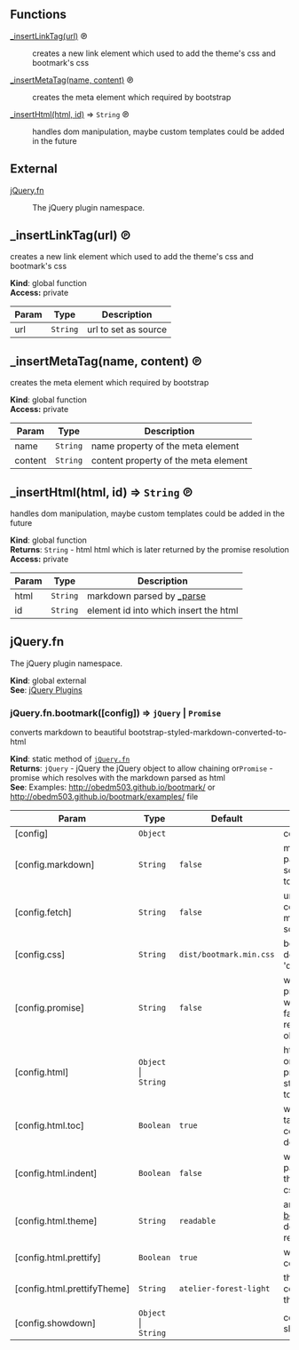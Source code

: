 ## Functions

<dl>
<dt><a href="#_insertLinkTag">_insertLinkTag(url)</a> ℗</dt>
<dd><p>creates a new link element which used to add the theme&#39;s css and bootmark&#39;s css</p>
</dd>
<dt><a href="#_insertMetaTag">_insertMetaTag(name, content)</a> ℗</dt>
<dd><p>creates the meta element which required by bootstrap</p>
</dd>
<dt><a href="#_insertHtml">_insertHtml(html, id)</a> ⇒ <code>String</code> ℗</dt>
<dd><p>handles dom manipulation, maybe custom templates could be added in the future</p>
</dd>
</dl>

## External

<dl>
<dt><a href="#external_jQuery.fn">jQuery.fn</a></dt>
<dd><p>The jQuery plugin namespace.</p>
</dd>
</dl>

<a name="_insertLinkTag"></a>

## _insertLinkTag(url) ℗
creates a new link element which used to add the theme's css and bootmark's css

**Kind**: global function  
**Access:** private  

| Param | Type | Description |
| --- | --- | --- |
| url | <code>String</code> | url to set as source |

<a name="_insertMetaTag"></a>

## _insertMetaTag(name, content) ℗
creates the meta element which required by bootstrap

**Kind**: global function  
**Access:** private  

| Param | Type | Description |
| --- | --- | --- |
| name | <code>String</code> | name property of the meta element |
| content | <code>String</code> | content property of the meta element |

<a name="_insertHtml"></a>

## _insertHtml(html, id) ⇒ <code>String</code> ℗
handles dom manipulation, maybe custom templates could be added in the future

**Kind**: global function  
**Returns**: <code>String</code> - html html which is later returned by the promise resolution  
**Access:** private  

| Param | Type | Description |
| --- | --- | --- |
| html | <code>String</code> | markdown parsed by [_parse](#bootmark._parse) |
| id | <code>String</code> | element id into which insert the html |

<a name="external_jQuery.fn"></a>

## jQuery.fn
The jQuery plugin namespace.

**Kind**: global external  
**See**: [jQuery Plugins](http://learn.jquery.com/plugins/)  
<a name="external_jQuery.fn.bootmark"></a>

### jQuery.fn.bootmark([config]) ⇒ <code>jQuery</code> &#124; <code>Promise</code>
converts markdown to beautiful bootstrap-styled-markdown-converted-to-html

**Kind**: static method of <code>[jQuery.fn](#external_jQuery.fn)</code>  
**Returns**: <code>jQuery</code> - jQuery the jQuery object to allow chaining or<code>Promise</code> - promise which resolves with the markdown parsed as html  
**See**: Examples: http://obedm503.github.io/bootmark/ or http://obedm503.github.io/bootmark/examples/ file  

| Param | Type | Default | Description |
| --- | --- | --- | --- |
| [config] | <code>Object</code> |  | configuration object |
| [config.markdown] | <code>String</code> | <code>false</code> | markdown could be passed direcly from some variable. It HAS to be as text not html. |
| [config.fetch] | <code>String</code> | <code>false</code> | url to fetch. markdown could be some markdown file somewhere |
| [config.css] | <code>String</code> | <code>dist/bootmark.min.css</code> | bootmark's css. defaults to 'dist/bootmark.min.css' |
| [config.promise] | <code>String</code> | <code>false</code> | whether to return a  promise that resolves with parsed html. if false, bootmark will return the jQuery object. |
| [config.html] | <code>Object</code> &#124; <code>String</code> |  | html config object. this only pertains to html produced. if it's a string it will be parsed to an object. |
| [config.html.toc] | <code>Boolean</code> | <code>true</code> | whether to show the table of contents/menu. defaults to true |
| [config.html.indent] | <code>Boolean</code> | <code>false</code> | whether to indent paragraphs by adding the ``bootmark-indent`` css class |
| [config.html.theme] | <code>String</code> | <code>readable</code> | any one of the [bootswatch themes](http://bootswatch.com). defaults to the readable theme |
| [config.html.prettify] | <code>Boolean</code> | <code>true</code> | whether to prettify code blocks |
| [config.html.prettifyTheme] | <code>String</code> | <code>atelier-forest-light</code> | theme to prettify the code with. Any of the themes [here](https://jmblog.github.io/color-themes-for-google-code-prettify/) will work. |
| [config.showdown] | <code>Object</code> &#124; <code>String</code> |  | config passed to the showdown converter |

